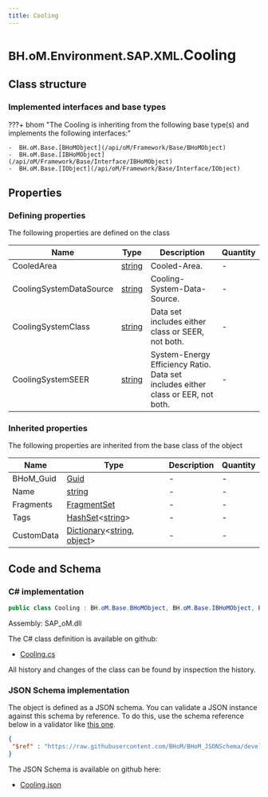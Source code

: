 ```yaml
---
title: Cooling
---
```


# <small>BH.oM.Environment.SAP.XML.</small>**Cooling**



## Class structure

### Implemented interfaces and base types

???+ bhom "The Cooling is inheriting from the following base type(s) and implements the following interfaces:"

    -  BH.oM.Base.[BHoMObject](/api/oM/Framework/Base/BHoMObject)
    -  BH.oM.Base.[IBHoMObject](/api/oM/Framework/Base/Interface/IBHoMObject)
    -  BH.oM.Base.[IObject](/api/oM/Framework/Base/Interface/IObject)


## Properties



### Defining properties

The following properties are defined on the class

| Name             | Type             | Description      | Quantity         |
|------------------|------------------|------------------|------------------|
| CooledArea | [string](https://learn.microsoft.com/en-us/dotnet/api/System.String?view=netstandard-2.0) | Cooled-Area. | - |
| CoolingSystemDataSource | [string](https://learn.microsoft.com/en-us/dotnet/api/System.String?view=netstandard-2.0) | Cooling-System-Data-Source. | - |
| CoolingSystemClass | [string](https://learn.microsoft.com/en-us/dotnet/api/System.String?view=netstandard-2.0) | Data set includes either class or SEER, not both. | - |
| CoolingSystemSEER | [string](https://learn.microsoft.com/en-us/dotnet/api/System.String?view=netstandard-2.0) | System-Energy Efficiency Ratio.  Data set includes either class or EER, not both. | - |


### Inherited properties
The following properties are inherited from the base class of the object

| Name             | Type             | Description      | Quantity         |
|------------------|------------------|------------------|------------------|
| BHoM_Guid | [Guid](https://learn.microsoft.com/en-us/dotnet/api/System.Guid?view=netstandard-2.0) | - | - |
| Name | [string](https://learn.microsoft.com/en-us/dotnet/api/System.String?view=netstandard-2.0) | - | - |
| Fragments | [FragmentSet](/api/oM/Framework/Base/FragmentSet) | - | - |
| Tags | [HashSet](https://learn.microsoft.com/en-us/dotnet/api/System.Collections.Generic.HashSet-1?view=netstandard-2.0)&lt;[string](https://learn.microsoft.com/en-us/dotnet/api/System.String?view=netstandard-2.0)&gt; | - | - |
| CustomData | [Dictionary](https://learn.microsoft.com/en-us/dotnet/api/System.Collections.Generic.Dictionary-2?view=netstandard-2.0)&lt;[string](https://learn.microsoft.com/en-us/dotnet/api/System.String?view=netstandard-2.0), [object](https://learn.microsoft.com/en-us/dotnet/api/System.Object?view=netstandard-2.0)&gt; | - | - |


## Code and Schema

### C# implementation

``` C# title="C#"
public class Cooling : BH.oM.Base.BHoMObject, BH.oM.Base.IBHoMObject, BH.oM.Base.IObject
```

Assembly: SAP_oM.dll

The C# class definition is available on github:

- [Cooling.cs](https://github.com/BHoM/SAP_Toolkit/blob/develop/SAP_oM/XML\Cooling.cs)

All history and changes of the class can be found by inspection the history.
### JSON Schema implementation

The object is defined as a JSON schema. You can validate a JSON instance against this schema by reference. To do this, use the schema reference below in a validator like [this one](https://www.jsonschemavalidator.net/).

``` json title="JSON Schema"
{
 "$ref" : "https://raw.githubusercontent.com/BHoM/BHoM_JSONSchema/develop/SAP_oM/SAP/XML/Cooling.json"
}
```

The JSON Schema is available on github here:

- [Cooling.json](https://github.com/BHoM/BHoM_JSONSchema/blob/develop/SAP_oM/SAP/XML/Cooling.json)
